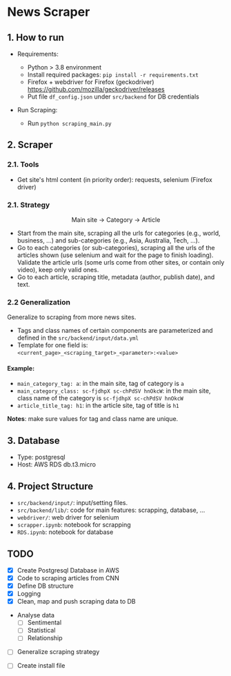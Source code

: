 # News Scraper 

## 1. How to run
- Requirements:
  - Python > 3.8 environment
  - Install required packages: `pip install -r requirements.txt`
  - Firefox + webdriver for Firefox (geckodriver) https://github.com/mozilla/geckodriver/releases
  - Put file `df_config.json` under `src/backend` for DB credentials

- Run Scraping:
  - Run `python scraping_main.py`

## 2. Scraper
### 2.1. Tools
- Get site's html content (in priority order): requests, selenium (Firefox driver)

### 2.1. Strategy

<p style='margin-top:1em; text-align:center'>Main site -> Category -> Article </p>

- Start from the main site, scraping all the urls for categories (e.g., world, business, ...) and sub-categories (e.g., Asia, Australia, Tech, ...). 
- Go to each categories (or sub-categories), scraping all the urls of the articles shown (use selenium and wait for the page to finish loading). Validate the article urls (some urls come from other sites, or contain only video), keep only valid ones.
- Go to each article, scraping title, metadata (author, publish date), and text.

### 2.2 Generalization
Generalize to scraping from more news sites.

- Tags and class names of certain components are parameterized and defined in the `src/backend/input/data.yml`
- Template for one field is: `<current_page>_<scraping_target>_<parameter>:<value>`

#### Example: 
- `main_category_tag: a`: in the main site, tag of category is `a`
- `main_category_class: sc-fjdhpX sc-chPdSV hnOkcW`: in the main site, class name of the category is `sc-fjdhpX sc-chPdSV hnOkcW`
- `article_title_tag: h1`: in the article site, tag of title is `h1`

**Notes**: make sure values for tag and class name are unique.


## 3. Database
- Type: postgresql 
- Host: AWS RDS db.t3.micro

## 4. Project Structure
- `src/backend/input/`: input/setting files.
- `src/backend/lib/`: code for main features: scrapping, database, ...
- `webdriver/`: web driver for selenium
- `scrapper.ipynb`: notebook for scrapping
- `RDS.ipynb`: notebook for database


## TODO
- [x] Create Postgresql Database in AWS
- [x] Code to scraping articles from CNN
- [x] Define DB structure
- [x] Logging
- [x] Clean, map and push scraping data to DB
- Analyse data
  - [ ] Sentimental
  - [ ] Statistical 
  - [ ] Relationship
- [ ] Generalize scraping strategy
- [ ] Create install file


